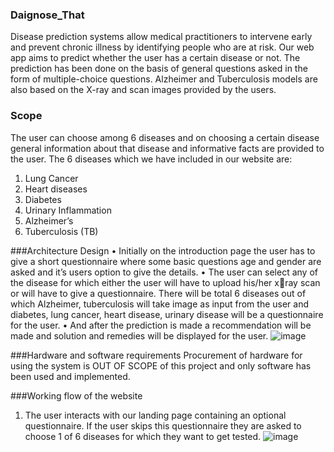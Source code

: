 ### Daignose_That
Disease prediction systems allow medical practitioners to intervene early and prevent chronic  illness by identifying people who are at risk. Our web app aims to predict whether the user has a certain disease or not. The prediction  has been done on the basis of general questions asked in the form of multiple-choice  questions.  Alzheimer and Tuberculosis models are also based on the X-ray and scan images provided by  the users. 
### Scope
The user can choose among 6 diseases and on choosing a certain disease general information 
about that disease and informative facts are provided to the user. 
The 6 diseases which we have included in our website are:
1. Lung Cancer 
2. Heart diseases
3. Diabetes 
4. Urinary Inflammation 
5. Alzheimer’s 
6. Tuberculosis (TB)

###Architecture Design
• Initially on the introduction page the user has to give a short questionnaire where some basic 
questions age and gender are asked and it’s users option to give the details.
• The user can select any of the disease for which either the user will have to upload his/her xray scan or will have to give a questionnaire. There will be total 6 diseases out of which 
Alzheimer, tuberculosis will take image as input from the user and diabetes, lung cancer, heart 
disease, urinary disease will be a questionnaire for the user. 
• And after the prediction is made a recommendation will be made and solution and remedies 
will be displayed for the user.
![image](https://user-images.githubusercontent.com/93005927/226123830-a8dcc6fb-4e84-4992-8ac5-036be44d27ff.png)

###Hardware and software requirements
Procurement of hardware for using the system is OUT OF SCOPE of this project and only software has been used and implemented.

###Working flow of the website
1. The user interacts with our landing page containing an optional questionnaire. If the user skips this questionnaire they are asked to choose 1 of 6 diseases for which they want to get tested.
![image](https://user-images.githubusercontent.com/93005927/226124337-6fd41b34-881f-457d-b13f-c3ff31078253.png)
